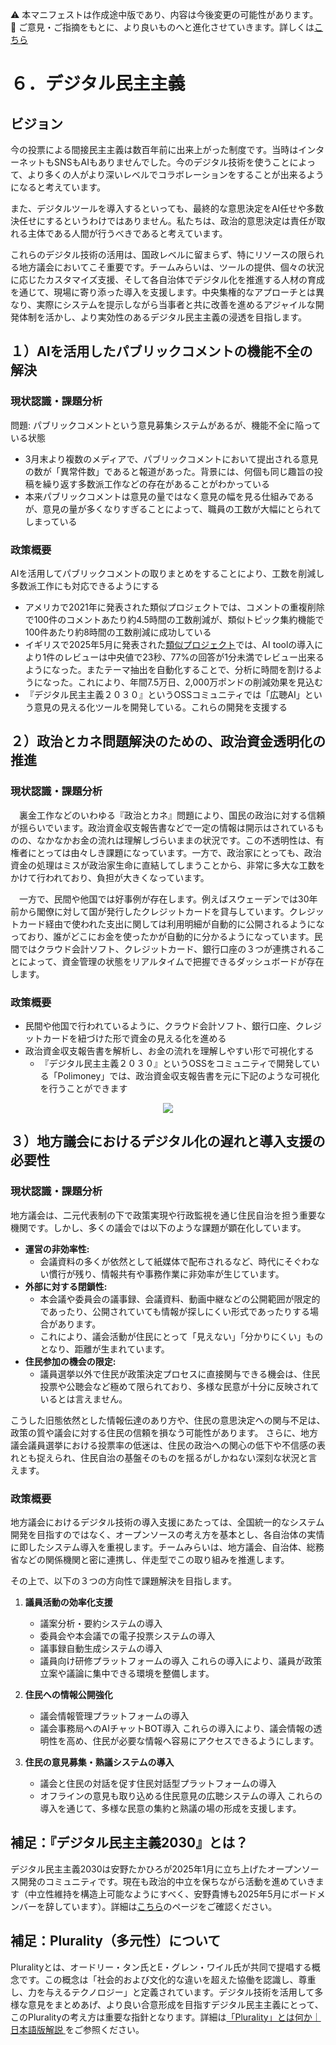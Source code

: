 ⚠️ 本マニフェストは作成途中版であり、内容は今後変更の可能性があります。  
💬 ご意見・ご指摘をもとに、より良いものへと進化させていきます。詳しくは[こちら](README.md#このマニフェスト自身もみんなの知恵を集めて改善していきます)

# ６．デジタル民主主義

## ビジョン

今の投票による間接民主主義は数百年前に出来上がった制度です。当時はインターネットもSNSもAIもありませんでした。今のデジタル技術を使うことによって、より多くの人がより深いレベルでコラボレーションをすることが出来るようになると考えています。

また、デジタルツールを導入するといっても、最終的な意思決定をAI任せや多数決任せにするというわけではありません。私たちは、政治的意思決定は責任が取れる主体である人間が行うべきであると考えています。

これらのデジタル技術の活用は、国政レベルに留まらず、特にリソースの限られる地方議会においてこそ重要です。チームみらいは、ツールの提供、個々の状況に応じたカスタマイズ支援、そして各自治体でデジタル化を推進する人材の育成を通じて、現場に寄り添った導入を支援します。中央集権的なアプローチとは異なり、実際にシステムを提示しながら当事者と共に改善を進めるアジャイルな開発体制を活かし、より実効性のあるデジタル民主主義の浸透を目指します。

## １）AIを活用したパブリックコメントの機能不全の解決

### 現状認識・課題分析

問題: パブリックコメントという意見募集システムがあるが、機能不全に陥っている状態

* 3月末より複数のメディアで、パブリックコメントにおいて提出される意見の数が「異常件数」であると報道があった。背景には、何個も同じ趣旨の投稿を繰り返す多数派工作などの存在があることがわかっている  
* 本来パブリックコメントは意見の量ではなく意見の幅を見る仕組みであるが、意見の量が多くなりすぎることによって、職員の工数が大幅にとられてしまっている

### 政策概要

AIを活用してパブリックコメントの取りまとめをすることにより、工数を削減し多数派工作にも対応できるようにする

* アメリカで2021年に発表された類似プロジェクトでは、コメントの重複削除で100件のコメントあたり約4.5時間の工数削減が、類似トピック集約機能で100件あたり約8時間の工数削減に成功している  
* イギリスで2025年5月に発表された[類似プロジェクト](%20https://ai.gov.uk/blogs/evaluating-consult-an-ai-tool-for-enhanced-public-consultation-analysis/)では、AI toolの導入により1件のレビューは中央値で23秒、77%の回答が1分未満でレビュー出来るようになった。またテーマ抽出を自動化することで、分析に時間を割けるようになった。これにより、年間7.5万日、2,000万ポンドの削減効果を見込む  
* 『デジタル民主主義２０３０』というOSSコミュニティでは「広聴AI」という意見の見える化ツールを開発している。これらの開発を支援する

## ２）政治とカネ問題解決のための、政治資金透明化の推進

### 現状認識・課題分析

　裏金工作などのいわゆる『政治とカネ』問題により、国民の政治に対する信頼が揺らいでいます。政治資金収支報告書などで一定の情報は開示はされているものの、なかなかお金の流れは理解しづらいままの状況です。この不透明性は、有権者にとっては由々しき課題になっています。一方で、政治家にとっても、政治資金の処理はミスが政治家生命に直結してしまうことから、非常に多大な工数をかけて行われており、負担が大きくなっています。

　一方で、民間や他国では好事例が存在します。例えばスウェーデンでは30年前から閣僚に対して国が発行したクレジットカードを貸与しています。クレジットカード経由で使われた支出に関しては利用明細が自動的に公開されるようになっており、誰がどこにお金を使ったかが自動的に分かるようになっています。民間ではクラウド会計ソフト、クレジットカード、銀行口座の３つが連携されることによって、資金管理の状態をリアルタイムで把握できるダッシュボードが存在します。

### 政策概要

* 民間や他国で行われているように、クラウド会計ソフト、銀行口座、クレジットカードを紐づけた形で資金の見える化を進める  
* 政治資金収支報告書を解析し、お金の流れを理解しやすい形で可視化する  
  * 『デジタル民主主義２０３０』というOSSをコミュニティで開発している「Polimoney」では、政治資金収支報告書を元に下記のような可視化を行うことができます  
<p align="center">
  <img src="https://github.com/user-attachments/assets/bf5de7d9-c5d6-4eea-8154-579693106340">
</p>

## ３）地方議会におけるデジタル化の遅れと導入支援の必要性

### 現状認識・課題分析
地方議会は、二元代表制の下で政策実現や行政監視を通じ住民自治を担う重要な機関です。しかし、多くの議会では以下のような課題が顕在化しています。

*   **運営の非効率性:**
    *   会議資料の多くが依然として紙媒体で配布されるなど、時代にそぐわない慣行が残り、情報共有や事務作業に非効率が生じています。
*   **外部に対する閉鎖性:**
    *   本会議や委員会の議事録、会議資料、動画中継などの公開範囲が限定的であったり、公開されていても情報が探しにくい形式であったりする場合があります。
    *   これにより、議会活動が住民にとって「見えない」「分かりにくい」ものとなり、距離が生まれています。
*   **住民参加の機会の限定:**
    *   議員選挙以外で住民が政策決定プロセスに直接関与できる機会は、住民投票や公聴会など極めて限られており、多様な民意が十分に反映されているとは言えません。

こうした旧態依然とした情報伝達のあり方や、住民の意思決定への関与不足は、政策の質や議会に対する住民の信頼を損なう可能性があります。
さらに、地方議会議員選挙における投票率の低迷は、住民の政治への関心の低下や不信感の表れとも捉えられ、住民自治の基盤そのものを揺るがしかねない深刻な状況と言えます。

### 政策概要
地方議会におけるデジタル技術の導入支援にあたっては、全国統一的なシステム開発を目指すのではなく、オープンソースの考え方を基本とし、各自治体の実情に即したシステム導入を重視します。チームみらいは、地方議会、自治体、総務省などの関係機関と密に連携し、伴走型でこの取り組みを推進します。

その上で、以下の３つの方向性で課題解決を目指します。

1.  **議員活動の効率化支援**
    *   議案分析・要約システムの導入
    *   委員会や本会議での電子投票システムの導入
    *   議事録自動生成システムの導入
    *   議員向け研修プラットフォームの導入
    これらの導入により、議員が政策立案や議論に集中できる環境を整備します。

2.  **住民への情報公開強化**
    *   議会情報管理プラットフォームの導入
    *   議会事務局へのAIチャットBOT導入
    これらの導入により、議会情報の透明性を高め、住民が必要な情報へ容易にアクセスできるようにします。

3.  **住民の意見募集・熟議システムの導入**
    *   議会と住民の対話を促す住民対話型プラットフォームの導入
    *   オフラインの意見も取り込める住民意見の広聴システムの導入
    これらの導入を通じて、多様な民意の集約と熟議の場の形成を支援します。

## 補足：『デジタル民主主義2030』とは？

デジタル民主主義2030は安野たかひろが2025年1月に立ち上げたオープンソース開発のコミュニティです。現在も政治的中立を保ちながら活動を進めていきます（中立性維持を構造上可能なようにすべく、安野貴博も2025年5月にボードメンバーを辞しています）。詳細は[こちら](https://dd2030.org/)のページをご確認ください。

## 補足：Plurality（多元性）について

Pluralityとは、オードリー・タン氏とE・グレン・ワイル氏が共同で提唱する概念です。この概念は「社会的および文化的な違いを超えた協働を認識し、尊重し、力を与えるテクノロジー」と定義されています。デジタル技術を活用して多様な意見をまとめあげ、より良い合意形成を目指すデジタル民主主義にとって、このPluralityの考え方は重要な指針となります。詳細は[「Plurality」とは何か｜日本語版解説
](https://wired.jp/article/what-is-plurality-book/)をご参照ください。